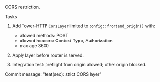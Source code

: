 CORS restriction.

Tasks
1. Add Tower-HTTP `CorsLayer` limited to `config::frontend_origin()` with:
   - allowed methods: POST
   - allowed headers: Content-Type, Authorization
   - max age 3600

2. Apply layer before router is served.

3. Integration test: preflight from origin allowed; other origin blocked.

Commit message: "feat(sec): strict CORS layer"
